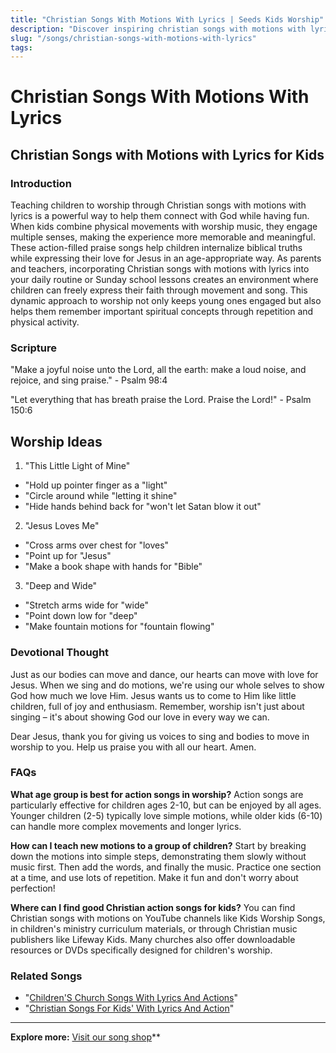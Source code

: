 ```yaml
---
title: "Christian Songs With Motions With Lyrics | Seeds Kids Worship"
description: "Discover inspiring christian songs with motions with lyrics for children's worship and spiritual growth. Quality Christian music resources for families."
slug: "/songs/christian-songs-with-motions-with-lyrics"
tags:
---
```


# Christian Songs With Motions With Lyrics

## Christian Songs with Motions with Lyrics for Kids

### Introduction
Teaching children to worship through Christian songs with motions with lyrics is a powerful way to help them connect with God while having fun. When kids combine physical movements with worship music, they engage multiple senses, making the experience more memorable and meaningful. These action-filled praise songs help children internalize biblical truths while expressing their love for Jesus in an age-appropriate way. As parents and teachers, incorporating Christian songs with motions with lyrics into your daily routine or Sunday school lessons creates an environment where children can freely express their faith through movement and song. This dynamic approach to worship not only keeps young ones engaged but also helps them remember important spiritual concepts through repetition and physical activity.

### Scripture
"Make a joyful noise unto the Lord, all the earth: make a loud noise, and rejoice, and sing praise." - Psalm 98:4

"Let everything that has breath praise the Lord. Praise the Lord!" - Psalm 150:6

## Worship Ideas
1. "This Little Light of Mine"
- "Hold up pointer finger as a "light"
- "Circle around while "letting it shine"
- "Hide hands behind back for "won't let Satan blow it out"

2. "Jesus Loves Me"
- "Cross arms over chest for "loves"
- "Point up for "Jesus"
- "Make a book shape with hands for "Bible"

3. "Deep and Wide"
- "Stretch arms wide for "wide"
- "Point down low for "deep"
- "Make fountain motions for "fountain flowing"

### Devotional Thought
Just as our bodies can move and dance, our hearts can move with love for Jesus. When we sing and do motions, we're using our whole selves to show God how much we love Him. Jesus wants us to come to Him like little children, full of joy and enthusiasm. Remember, worship isn't just about singing – it's about showing God our love in every way we can.

Dear Jesus, thank you for giving us voices to sing and bodies to move in worship to you. Help us praise you with all our heart. Amen.

### FAQs

**What age group is best for action songs in worship?**
Action songs are particularly effective for children ages 2-10, but can be enjoyed by all ages. Younger children (2-5) typically love simple motions, while older kids (6-10) can handle more complex movements and longer lyrics.

**How can I teach new motions to a group of children?**
Start by breaking down the motions into simple steps, demonstrating them slowly without music first. Then add the words, and finally the music. Practice one section at a time, and use lots of repetition. Make it fun and don't worry about perfection!

**Where can I find good Christian action songs for kids?**
You can find Christian songs with motions on YouTube channels like Kids Worship Songs, in children's ministry curriculum materials, or through Christian music publishers like Lifeway Kids. Many churches also offer downloadable resources or DVDs specifically designed for children's worship.

### Related Songs

- "[Children'S Church Songs With Lyrics And Actions](/songs/children-s-church-songs-with-lyrics-and-actions/)"
- "[Christian Songs For Kids' With Lyrics And Action](/songs/christian-songs-for-kids-with-lyrics-and-action/)"

---

**Explore more:** [Visit our song shop](https://seedskidsworship.com/shop)**

<!-- Schema Markup -->
<script type="application/ld+json">
{
  "@context": "https://schema.org",
  "@type": "MusicRecording",
  "name": "Christian Songs With Motions With Lyrics",
  "byArtist": {
    "@type": "MusicGroup",
    "name": "Seeds Kids Worship"
  },
  "isFamilyFriendly": true,
  "url": "https://seedskidsworship.com/songs/christian-songs-with-motions-with-lyrics/"
}
</script>